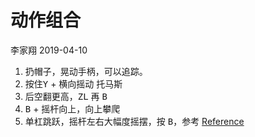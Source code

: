 动作组合
================
李家翔
2019-04-10

1.  扔帽子，晃动手柄，可以追踪。
2.  按住<kbd>Y</kbd> + 横向摇动 托马斯
3.  后空翻更高，<kbd>ZL</kbd> 再 <kbd>B</kbd>
4.  <kbd>B</kbd> + 摇杆向上，向上攀爬
5.  单杠跳跃，摇杆左右大幅度摇摆，按 <kbd>B</kbd>，参考
    [Reference](http://v.youku.com/v_show/id_XMzExNzM5MjUxNg==.html)
